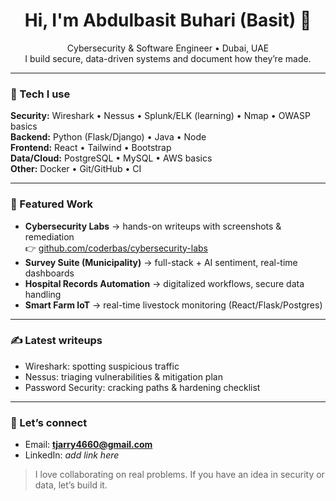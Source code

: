 <!-- Profile README for coderbas -->
<h1 align="center">Hi, I'm Abdulbasit Buhari (Basit) 👋</h1>

<p align="center">
Cybersecurity & Software Engineer • Dubai, UAE  
<br/>I build secure, data-driven systems and document how they’re made.
</p>


---

### 🧰 Tech I use
**Security:** Wireshark • Nessus • Splunk/ELK (learning) • Nmap • OWASP basics  
**Backend:** Python (Flask/Django) • Java • Node  
**Frontend:** React • Tailwind • Bootstrap  
**Data/Cloud:** PostgreSQL • MySQL • AWS basics  
**Other:** Docker • Git/GitHub • CI

---

### 📌 Featured Work
- **Cybersecurity Labs** → hands-on writeups with screenshots & remediation  
  👉 <a href="https://github.com/coderbas/cybersecurity-labs">github.com/coderbas/cybersecurity-labs</a>  
- **Survey Suite (Municipality)** → full-stack + AI sentiment, real-time dashboards  
- **Hospital Records Automation** → digitalized workflows, secure data handling  
- **Smart Farm IoT** → real-time livestock monitoring (React/Flask/Postgres)

---

### ✍️ Latest writeups
- Wireshark: spotting suspicious traffic  
- Nessus: triaging vulnerabilities & mitigation plan  
- Password Security: cracking paths & hardening checklist

---

### 🤝 Let’s connect
- Email: **tjarry4660@gmail.com**  
- LinkedIn: *add link here*

> I love collaborating on real problems. If you have an idea in security or data, let’s build it.
